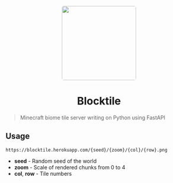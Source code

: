 <p  align="center"><a  href="https://github.com/rmdlv/blocktile"><img  src="https://i.imgur.com/3LY2aw6.png"  width="200px"  style="display: inline-block; border-radius: 5px"></a></p>
<h1  align="center">Blocktile</h1>

> Minecraft biome tile server writing on Python using FastAPI
## Usage
```
https://blocktile.herokuapp.com/{seed}/{zoom}/{col}/{row}.png
```
- **seed** - Random seed of the world
- **zoom** - Scale of rendered chunks from 0 to 4
- **col**, **row** - Tile numbers

